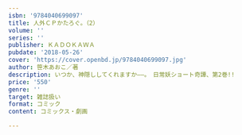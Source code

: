 ```yaml
---
isbn: '9784040699097'
title: 人外ＣＰかたろぐ。（2）
volume: ''
series: ''
publisher: ＫＡＤＯＫＡＷＡ
pubdate: '2018-05-26'
cover: 'https://cover.openbd.jp/9784040699097.jpg'
author: 笹木あおこ／著
description: いつか、神隠ししてくれますか――。　日常妖ショート奇譚、第2巻!!
price: '550'
genre: ''
target: 雑誌扱い
format: コミック
content: コミックス・劇画

---
```

